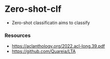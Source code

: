 # Zero-shot-clf

- Zero-shot classificatin aims to classify



### Resources
- https://aclanthology.org/2022.acl-long.39.pdf
- https://github.com/Quareia/LTA

